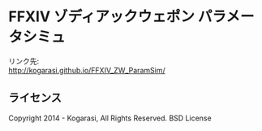 # FFXIV ゾディアックウェポン パラメータシミュ

リンク先:  
http://kogarasi.github.io/FFXIV_ZW_ParamSim/

## ライセンス

Copyright 2014 - Kogarasi, All Rights Reserved.
BSD License
